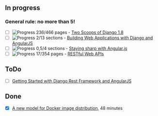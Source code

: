 ## In progress

### General rule: no more than 5!

* [ ] ![Progress](http://progressed.io/bar/50?) 236/466 pages - [Two Scoops of Django 1.8](http://twoscoopspress.org/products/two-scoops-of-django-1-8)
* [ ] ![Progress](http://progressed.io/bar/15) 2/13 sections - [Building Web Applications with Django and AngularJS](https://thinkster.io/django-angularjs-tutorial/)
* [ ] ![Progress](http://progressed.io/bar/12) 0,5/4 sections - [Staying sharp with Angular.js](https://www.codeschool.com/courses/staying-sharp-with-angular-js)
* [ ] ![Progress](http://progressed.io/bar/4) 17/354 pages - [RESTful Web APIs](http://shop.oreilly.com/product/0636920028468.do)

## ToDo

* [ ] [Getting Started with Django Rest Framework and AngularJS](http://blog.kevinastone.com/getting-started-with-django-rest-framework-and-angularjs.html)

## Done

* [x] [A new model for Docker image distribution](https://www.youtube.com/watch?v=m8_shm2P9C8), 48 minutes
